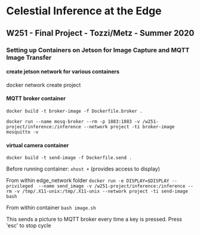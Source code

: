 # Celestial Inference at the Edge
## W251 - Final Project - Tozzi/Metz - Summer 2020
### Setting up Containers on Jetson for Image Capture and MQTT Image Transfer


#### create jetson network for various containers
docker network create project

#### MQTT broker container
```docker build -t broker-image -f Dockerfile.broker .```

```docker run --name mosq-broker --rm -p 1883:1883 -v /w251-project/inference:/inference --network project -ti broker-image mosquitto -v```


#### virtual camera container
```docker build -t send-image -f Dockerfile.send .```

Before running container: `xhost +` (provides access to display)

From within edge_network folder
```docker run -e DISPLAY=$DISPLAY --privileged  --name send_image -v /w251-project/inference:/inference --rm -v /tmp/.X11-unix:/tmp/.X11-unix --network project -ti send-image bash```

From within container `bash image.sh`

This sends a picture to MQTT broker every time a key is pressed.  Press 'esc' to stop cycle






